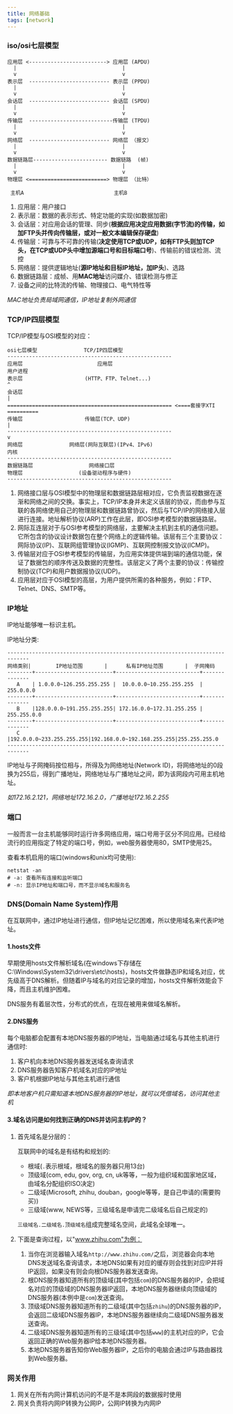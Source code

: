 ```yaml
---
title: 网络基础
tags: [network]
---
```


### iso/osi七层模型

    应用层 <-------------------------> 应用层 (APDU)
      |                                  |
      v                                  v
    表示层  -------------------------- 表示层 (PPDU)
      |                                  |
      v                                  v
    会话层  -------------------------- 会话层 (SPDU)
      |                                  |
      v                                  v
    传输层  ---------------------------传输层 (TPDU)
      |                                  |
      v                                  v
    网络层  -------------------------- 网络层 （报文）
      |                                  |
      v                                  v
    数据链路层------------------------ 数据链路  (帧)
      |                                  |
      v                                  v
    物理层 <=========================> 物理层 （比特）

     主机A                             主机B

1. 应用层：用户接口
2. 表示层：数据的表示形式、特定功能的实现(如数据加密)
3. 会话层：对应用会话的管理、同步(**根据应用决定应用数据(字节流)的传输，如加FTP头并传向传输层，或对一般文本编辑保存硬盘**)
4. 传输层：可靠与不可靠的传输(**决定使用TCP或UDP，如有FTP头则加TCP头，在TCP或UDP头中增加源端口号和目标端口号**)、传输前的错误检测、流控
5. 网络层：提供逻辑地址(**源IP地址和目标IP地址，加IP头**)、选路
6. 数据链路层：成帧、用**MAC地址**访问媒介、错误检测与修正
7. 设备之间的比特流的传输、物理接口、电气特性等

*MAC地址负责局域网通信，IP地址复制外网通信*

### TCP/IP四层模型

TCP/IP模型与OSI模型的对应：

    osi七层模型               TCP/IP四层模型
    -----------------------------------------------------
    应用层                        应用层                                       用户进程
    表示层                    (HTTP、FTP、Telnet...)                               ^
    会话层                                                                         |
    ===================================================== <====套接字XTI      ==========
    传输层                    传输层(TCP、UDP)                                     |
    -----------------------------------------------------                          v
    网络层               网络层(网际互联层)(IPv4、IPv6)                           内核
    -----------------------------------------------------
    数据链路层                  网络接口层
    物理层                  (设备驱动程序与硬件)
    -----------------------------------------------------

1. 网络接口层与OSI模型中的物理层和数据链路层相对应，它负责监视数据在逐渐和网络之间的交换。事实上，TCP/IP本身并未定义该层的协议，而由参与互联的各网络使用自己的物理层和数据链路曾协议，然后与TCP/IP的网络接入层进行连接。地址解析协议(ARP)工作在此层，即OSI参考模型的数据链路层。
2. 网际互连层对于与OSI参考模型的网络层，主要解决主机到主机的通信问题。它所包含的协议设计数据包在整个网络上的逻辑传输。该层有三个主要协议：网际协议(IP)、互联网组管理协议(IGMP)、互联网控制报文协议(ICMP)。
3. 传输层对应于OSI参考模型的传输层，为应用实体提供端到端的通信功能，保证了数据包的顺序传送及数据的完整性。该层定义了两个主要的协议：传输控制协议(TCP)和用户数据报协议(UDP)。
4. 应用层对应于OSI模型的高层，为用户提供所需的各种服务，例如：FTP、Telnet、DNS、SMTP等。

### IP地址

IP地址能够唯一标识主机。

IP地址分类:

    -----------------------------------------------------------------------------
    网络类别|        IP地址范围       |      私有IP地址范围       |  子网掩码
    --------+-------------------------+---------------------------+--------------
       A    | 1.0.0.0~126.255.255.255 |  10.0.0.0~10.255.255.255  |  255.0.0.0
    --------+-------------------------+---------------------------+--------------
       B    |128.0.0.0~191.255.255.255| 172.16.0.0~172.31.255.255 | 255.255.0.0
    --------+-------------------------+---------------------------+--------------
       C    |192.0.0.0~233.255.255.255|192.168.0.0~192.168.255.255|255.255.255.0
    -----------------------------------------------------------------------------

IP地址与子网掩码按位相与，所得及为网络地址(Network ID)，将网络地址的0段换为255后，得到广播地址，网络地址与广播地址之间，即为该网段内可用主机地址。

*如172.16.2.121，网络地址172.16.2.0，广播地址172.16.2.255*

### 端口

一般而言一台主机能够同时运行许多网络应用，端口号用于区分不同应用。已经给流行的应用指定了特定的端口号，例如，web服务器使用80，SMTP使用25。

查看本机启用的端口(windows和unix均可使用):

    netstat -an
    # -a: 查看所有连接和监听端口
    # -n: 显示IP地址和端口号，而不显示域名和服务名

### DNS(Domain Name System)作用

在互联网中，通过IP地址进行通信，但IP地址记忆困难，所以使用域名来代表IP地址。

#### 1.hosts文件

早期使用hosts文件解析域名(在windows下存储在C:\Windows\System32\drivers\etc\hosts)，hosts文件做静态IP和域名对应，优先级高于DNS解析。但随着IP与域名的对应记录的增加，hosts文件解析效能会下降，而且主机维护困难。

DNS服务有着层次性，分布式的优点，在现在被用来做域名解析。

#### 2.DNS服务

每个电脑都会配置有本地DNS服务器的IP地址，当电脑通过域名与其他主机进行通信时:

1. 客户机向本地DNS服务器发送域名查询请求
2. DNS服务器告知客户机域名对应的IP地址
3. 客户机根据IP地址与其他主机进行通信

*即本地客户机只需知道本地DNS服务器的IP地址，就可以凭借域名，访问其他主机*

#### 3.域名访问是如何找到正确的DNS并访问主机IP的？

1. 首先域名是分层的：

    互联网中的域名是有结构和规划的:

    * 根域(`.`表示根域，根域名的服务器只用13台)
    * 顶级域(com, edu, gov, org, cn, uk等等，一般为组织域和国家地区域，由域名分配组织ISO决定)
    * 二级域(Microsoft, zhihu, douban，google等等，是自己申请的(需要购买))
    * 三级域(www, NEWS等，三级域名是申请完二级域名后自己规定的)

    `三级域名.二级域名.顶级域名`组成完整域名空间，此域名全球唯一。

2. 下面是查询过程，以"www.zhihu.com"为例：

    1. 当你在浏览器输入域名`http://www.zhihu.com/`之后，浏览器会向本地DNS发送域名查询请求，本地DNS如果有对应的缓存则会找到对应IP并将IP返回，如果没有则会向根DNS服务器发送查询。
    2. 根DNS服务器知道所有的顶级域(其中包括`com`)的DNS服务器的IP，会把域名对应的顶级域的DNS服务器IP返回，本地DNS服务器继续向顶级域的DNS服务器(本例中是`com`)发送查询。
    3. 顶级域DNS服务器知道所有的二级域(其中包括`zhihu`)的DNS服务器的IP，会返回二级域DNS服务器IP，本地DNS服务器继续向二级域DNS服务器发送查询。
    4. 二级域DNS服务器知道所有的三级域(其中包括`www`)的主机对应的IP，它会返回正确的Web服务器IP给本地DNS服务器。
    5. 本地DNS服务器告知你Web服务器IP，之后你的电脑会通过IP与路由器找到Web服务器。

### 网关作用

1. 网关在所有内网计算机访问的不是不是本网段的数据报时使用
2. 网关负责将内网IP转换为公网IP，公网IP转换为内网IP
